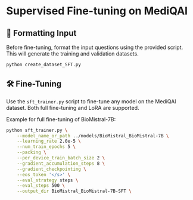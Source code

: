 # Supervised Fine-tuning on MediQAl

## 🧾 Formatting Input

Before fine-tuning, format the input questions using the provided script. This will generate the training and validation datasets.

```bash
python create_dataset_SFT.py
```

## 🛠 Fine-Tuning

Use the `sft_trainer.py` script to fine-tune any model on the MediQAl dataset. Both full fine-tuning and LoRA are supported.

Example for full fine-tuning of BioMistral-7B:
```bash
python sft_trainer.py \
    --model_name_or_path ../models/BioMistral_BioMistral-7B \
    --learning_rate 2.0e-5 \
    --num_train_epochs 5 \
    --packing \
    --per_device_train_batch_size 2 \
    --gradient_accumulation_steps 8 \
    --gradient_checkpointing \
    --eos_token '</s>' \
    --eval_strategy steps \
    --eval_steps 500 \
    --output_dir BioMistral_BioMistral-7B-SFT \
```
